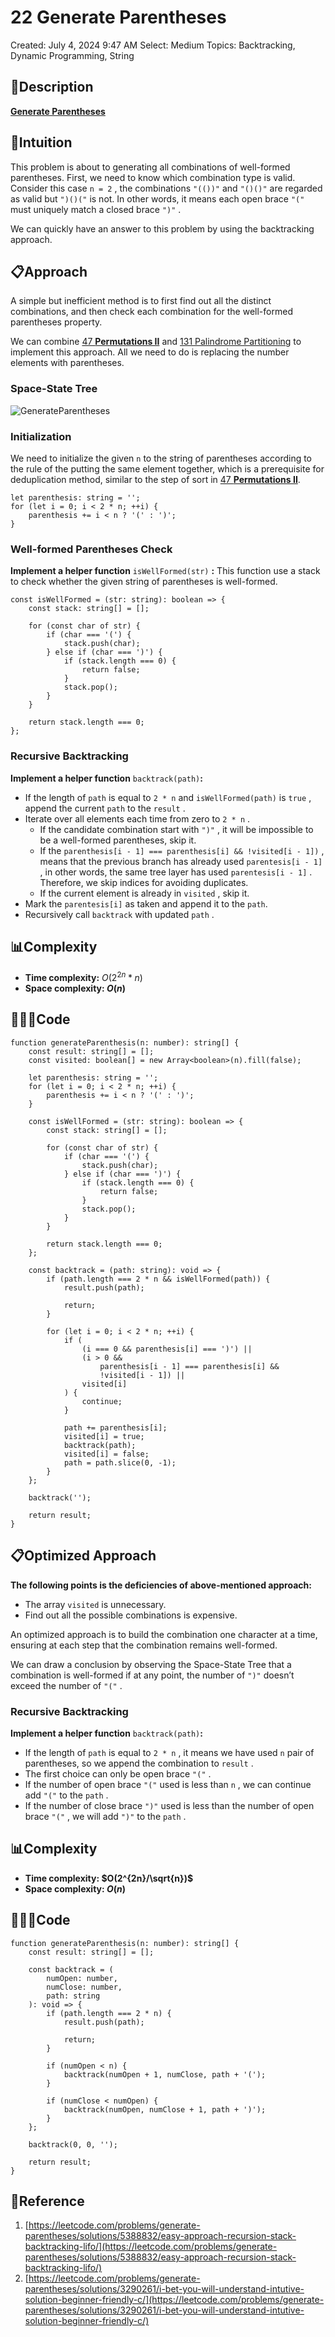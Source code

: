 # 22 Generate Parentheses

Created: July 4, 2024 9:47 AM
Select: Medium
Topics: Backtracking, Dynamic Programming, String

## 📖Description

[**Generate Parentheses**](https://leetcode.com/problems/generate-parentheses/description)

## 🤔Intuition

This problem is about to generating all combinations of well-formed parentheses. First, we need to know which combination type is valid. Consider this case `n = 2` , the combinations `"(())"` and `"()()"` are regarded as valid but `")()("` is not. In other words, it means each open brace `"("` must uniquely match a closed brace `")"` .

We can quickly have an answer to this problem by using the backtracking approach.

## 📋Approach

A simple but inefficient method is to first find out all the distinct combinations, and then check each combination for the well-formed parentheses property.

We can combine [47 **Permutations II**](https://www.notion.so/47-Permutations-II-f3c96d29a71247188dbf82d20240deb3?pvs=21) and [131 Palindrome Partitioning](https://www.notion.so/131-Palindrome-Partitioning-f7612b3ba4454f619c50796c891288d8?pvs=21) to implement this approach. All we need to do is replacing the number elements with parentheses.

### Space-State Tree

![GenerateParentheses](./GenerateParentheses.png)

### Initialization

We need to initialize the given `n` to the string of parentheses according to the rule of the putting the same element together, which is a prerequisite for deduplication method, similar to the step of sort in [47 **Permutations II**](https://www.notion.so/47-Permutations-II-f3c96d29a71247188dbf82d20240deb3?pvs=21).

```tsx
let parenthesis: string = '';
for (let i = 0; i < 2 * n; ++i) {
    parenthesis += i < n ? '(' : ')';
}
```

### Well-formed Parentheses Check

**Implement a helper function** `isWellFormed(str)` **:** This function use a stack to check whether the given string of parentheses is well-formed.

```tsx
const isWellFormed = (str: string): boolean => {
    const stack: string[] = [];

    for (const char of str) {
        if (char === '(') {
            stack.push(char);
        } else if (char === ')') {
            if (stack.length === 0) {
                return false;
            }
            stack.pop();
        }
    }

    return stack.length === 0;
};
```

### Recursive Backtracking

**Implement a helper function** `backtrack(path)`**:** 

- If the length of `path` is equal to `2 * n` and `isWellFormed(path)` is `true` , append the current `path` to the `result` .
- Iterate over all elements each time from zero to `2 * n` .
    - If the candidate combination start with `")"` , it will be impossible to be a well-formed parentheses, skip it.
    - If the `parenthesis[i - 1] === parenthesis[i] && !visited[i - 1])` , means that the previous branch has already used `parentesis[i - 1]` , in other words, the same tree layer has used `parentesis[i - 1]` . Therefore, we skip indices for avoiding duplicates.
    - If the current element is already in `visited` , skip it.
- Mark the `parentesis[i]` as taken and append it to the `path`.
- Recursively call `backtrack` with updated `path` .

## 📊Complexity

- **Time complexity:** $O(2^{2n}*n)$
- **Space complexity: $O(n)$**

## 🧑🏻‍💻Code

```tsx
function generateParenthesis(n: number): string[] {
    const result: string[] = [];
    const visited: boolean[] = new Array<boolean>(n).fill(false);

    let parenthesis: string = '';
    for (let i = 0; i < 2 * n; ++i) {
        parenthesis += i < n ? '(' : ')';
    }

    const isWellFormed = (str: string): boolean => {
        const stack: string[] = [];

        for (const char of str) {
            if (char === '(') {
                stack.push(char);
            } else if (char === ')') {
                if (stack.length === 0) {
                    return false;
                }
                stack.pop();
            }
        }

        return stack.length === 0;
    };

    const backtrack = (path: string): void => {
        if (path.length === 2 * n && isWellFormed(path)) {
            result.push(path);

            return;
        }

        for (let i = 0; i < 2 * n; ++i) {
            if (
                (i === 0 && parenthesis[i] === ')') ||
                (i > 0 &&
                    parenthesis[i - 1] === parenthesis[i] &&
                    !visited[i - 1]) ||
                visited[i]
            ) {
                continue;
            }

            path += parenthesis[i];
            visited[i] = true;
            backtrack(path);
            visited[i] = false;
            path = path.slice(0, -1);
        }
    };

    backtrack('');

    return result;
}
```

## 📋Optimized Approach

**The following points is the deficiencies of above-mentioned approach:**

- The array `visited` is unnecessary.
- Find out all the possible combinations is expensive.

An optimized approach is to build the combination one character at a time, ensuring at each step that the combination remains well-formed.

We can draw a conclusion by observing the Space-State Tree that a combination is well-formed if at any point, the number of `")"` doesn’t exceed the number of `"("` .

### Recursive Backtracking

**Implement a helper function** `backtrack(path)`**:** 

- If the length of `path` is equal to `2 * n` , it means we have used `n` pair of parentheses, so we append the combination to `result` .
- The first choice can only be open brace `"("` .
- If the number of open brace `"("` used is less than `n` , we can continue add `"("` to the `path` .
- If the number of close brace `")"` used is less than the number of open brace `"("` , we will add `")"` to the `path` .

## 📊Complexity

- **Time complexity: $O(2^{2n}/\sqrt{n})$**
- **Space complexity: $O(n)$**

## 🧑🏻‍💻Code

```tsx
function generateParenthesis(n: number): string[] {
    const result: string[] = [];

    const backtrack = (
        numOpen: number,
        numClose: number,
        path: string
    ): void => {
        if (path.length === 2 * n) {
            result.push(path);

            return;
        }

        if (numOpen < n) {
            backtrack(numOpen + 1, numClose, path + '(');
        }

        if (numClose < numOpen) {
            backtrack(numOpen, numClose + 1, path + ')');
        }
    };

    backtrack(0, 0, '');

    return result;
}
```

## 🔖Reference

1. [https://leetcode.com/problems/generate-parentheses/solutions/5388832/easy-approach-recursion-stack-backtracking-lifo/](https://leetcode.com/problems/generate-parentheses/solutions/5388832/easy-approach-recursion-stack-backtracking-lifo/)
2. [https://leetcode.com/problems/generate-parentheses/solutions/3290261/i-bet-you-will-understand-intutive-solution-beginner-friendly-c/](https://leetcode.com/problems/generate-parentheses/solutions/3290261/i-bet-you-will-understand-intutive-solution-beginner-friendly-c/)